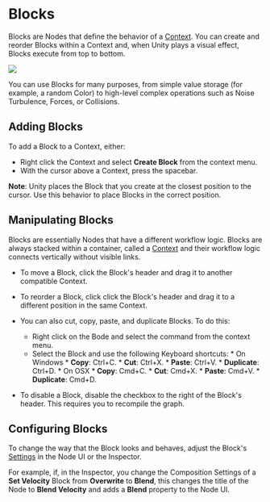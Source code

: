 # Blocks

Blocks are Nodes that define the behavior of a [Context](Contexts.md). You can create and reorder Blocks within a Context and, when Unity plays a visual effect, Blocks execute from top to bottom.

![](Images/BlockUI.png)

You can use Blocks for many purposes, from simple value storage (for example, a random Color) to high-level complex operations such as Noise Turbulence, Forces, or Collisions.

## Adding Blocks

To add a Block to a Context, either:

* Right click the Context and select **Create Block** from the context menu.
* With the cursor above a Context, press the spacebar.

**Note**: Unity places the Block that you create at the closest position to the cursor. Use this behavior to place Blocks in the correct position.

## Manipulating Blocks

Blocks are essentially Nodes that have a different workflow logic. Blocks are always stacked within a container, called a [Context](Contexts.md) and their workflow logic connects vertically without visible links.

* To move a Block, click the Block's header and drag it to another compatible Context.

* To reorder a Block, click click the Block's header and drag it to a different position in the same Context.

* You can also cut, copy, paste, and duplicate Blocks. To do this:
  * Right click on the Bode and select the command from the context menu.
  * Select the Block and use the following Keyboard shortcuts:
        * On Windows
          * **Copy**: Ctrl+C.
          * **Cut**: Ctrl+X.
          * **Paste**: Ctrl+V.
          * **Duplicate**: Ctrl+D.
        * On OSX
          * **Copy**: Cmd+C.
          * **Cut**: Cmd+X.
          * **Paste**: Cmd+V.
          * **Duplicate**: Cmd+D.

* To disable a Block, disable the checkbox to the right of the Block's header. This requires you to recompile the graph.

## Configuring Blocks

To change the way that the Block looks and behaves, adjust the Block's [Settings](GraphLogicAndPhilosophy.md#settings) in the Node UI or the Inspector.

For example, if, in the Inspector, you change the Composition Settings of a **Set Velocity** Block from **Overwrite** to **Blend**, this changes the title of the Node to **Blend Velocity** and adds a **Blend** property to the Node UI.
